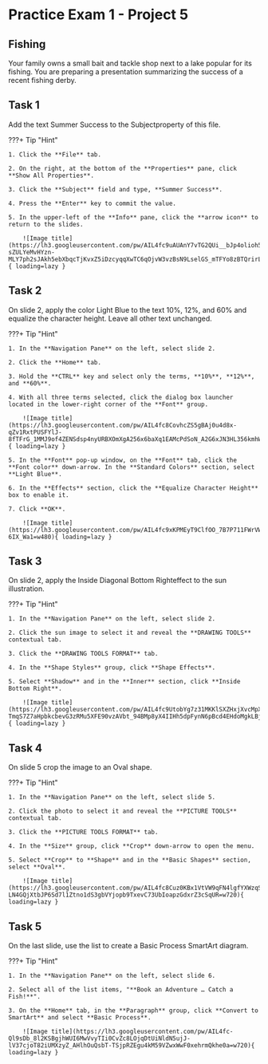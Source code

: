 # Practice Exam 1 - Project 5

## Fishing
Your family owns a small bait and tackle shop next to a lake popular for its fishing. You are preparing a presentation summarizing the success of a recent fishing derby.

## Task 1
 
Add the text Summer Success to the Subjectproperty of this file.

???+ Tip "Hint"

    1. Click the **File** tab.

    2. On the right, at the bottom of the **Properties** pane, click **Show All Properties**.

    3. Click the **Subject** field and type, **Summer Success**.

    4. Press the **Enter** key to commit the value.

    5. In the upper-left of the **Info** pane, click the **arrow icon** to return to the slides.
    
        ![Image title](https://lh3.googleusercontent.com/pw/AIL4fc9uAUAnY7vTG2QUi__bJp4olioh5-sZULYeMvHYzn-MLY7ph2sJAkh5ebXbqcTjKvxZ5iDzcyqqXwTC6qOjvW3vzBsN9LselGS_mTFYo8zBTQrirL3R=w720){ loading=lazy }

## Task 2

On slide 2, apply the color Light Blue to the text 10%, 12%, and 60% and equalize the character height. Leave all other text unchanged.

???+ Tip "Hint"

    1. In the **Navigation Pane** on the left, select slide 2.

    2. Click the **Home** tab.

    3. Hold the **CTRL** key and select only the terms, **10%**, **12%**, and **60%**.

    4. With all three terms selected, click the dialog box launcher located in the lower-right corner of the **Font** group.

        ![Image title](https://lh3.googleusercontent.com/pw/AIL4fc8CovhcZS5gBAj0u4d8x-qZv1RxtPUSFYlJ-8fTFrG_1MMJ9of4ZENSdsp4nyURBXOmXgA256x6baXq1EAMcPdSoN_A2G6xJN3HL356kmhWsoL05Kow=w600){ loading=lazy }

    5. In the **Font** pop-up window, on the **Font** tab, click the **Font color** down-arrow. In the **Standard Colors** section, select **Light Blue**.

    6. In the **Effects** section, click the **Equalize Character Height** box to enable it.

    7. Click **OK**.
    
        ![Image title](https://lh3.googleusercontent.com/pw/AIL4fc9xKPMEyT9ClfOO_7B7P711FWrVW5GEQXWD9w3tkD0edlsI7FXFVhQsPSgzv6f5ZVLgDN0EEjvmkhhuR7jSVjpAMTEW69KhtPZXJdegEA6S-6IX_Wa1=w480){ loading=lazy }

## Task 3

On slide 2, apply the Inside Diagonal Bottom Righteffect to the sun illustration.

???+ Tip "Hint"

    1. In the **Navigation Pane** on the left, select slide 2.

    2. Click the sun image to select it and reveal the **DRAWING TOOLS** contextual tab.

    3. Click the **DRAWING TOOLS FORMAT** tab.

    4. In the **Shape Styles** group, click **Shape Effects**.

    5. Select **Shadow** and in the **Inner** section, click **Inside Bottom Right**.
    
        ![Image title](https://lh3.googleusercontent.com/pw/AIL4fc9UtobYg7z31MKKlSXZHxjXvcMpXsFjPFxcnvKT-TmqS7Z7aHpbkcbevG3zRMu5XFE90vzAVbt_94BMp8yX4IIHh5dpFynN6pBcd4EHdoMgkLBjB_w4=w720){ loading=lazy }

## Task 4

On slide 5 crop the image to an Oval shape.

???+ Tip "Hint"

    1. In the **Navigation Pane** on the left, select slide 5.

    2. Click the photo to select it and reveal the **PICTURE TOOLS** contextual tab.

    3. Click the **PICTURE TOOLS FORMAT** tab.

    4. In the **Size** group, click **Crop** down-arrow to open the menu.

    5. Select **Crop** to **Shape** and in the **Basic Shapes** section, select **Oval**.
    
        ![Image title](https://lh3.googleusercontent.com/pw/AIL4fc8Cuz0KBx1VtVW9qFN4lgfYXWzqSwvQrpWg49r4eatGcSWpQrGqnwHF-LN4GQjXtbJP6Sd7l1Ztno1dS3gbVYjopb9TxevC73UbIoapzGdxrZ3cSqUR=w720){ loading=lazy }

## Task 5

On the last slide, use the list to create a Basic Process SmartArt diagram.

???+ Tip "Hint"

    1. In the **Navigation Pane** on the left, select slide 6.

    2. Select all of the list items, "**Book an Adventure … Catch a Fish!**".

    3. On the **Home** tab, in the **Paragraph** group, click **Convert to SmartArt** and select **Basic Process**.

        ![Image title](https://lh3.googleusercontent.com/pw/AIL4fc-Ql9sDb_8l2KSBgjhWUI6MwVvyTIi0CvZc8LOjqDtUiNldN5ujJ-lV37cjoT82iUMXzyZ_AHlhOuQsbT-TSjpRZEgu4kM59VZwxWwF0xehrmQkhe0a=w720){ loading=lazy }